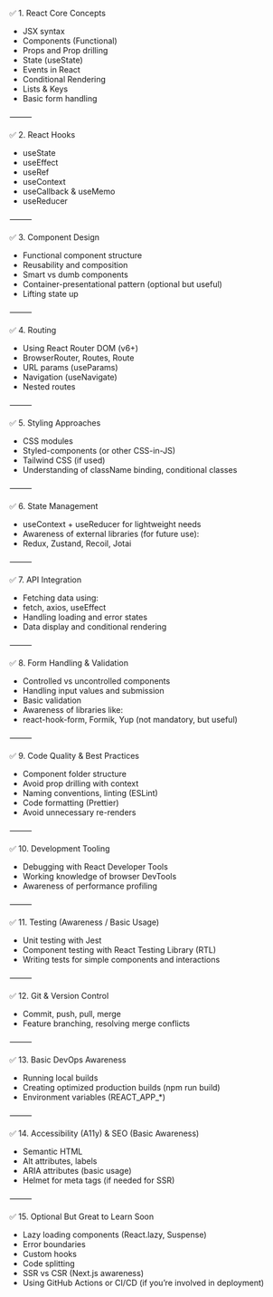 ✅ 1. React Core Concepts
* JSX syntax
*  Components (Functional)
* Props and Prop drilling
* State (useState)
* Events in React
* Conditional Rendering
* Lists & Keys
*  Basic form handling


⸻

✅ 2. React Hooks

*  useState
*  useEffect
*  useRef
*  useContext
*  useCallback & useMemo
*  useReducer


⸻

✅ 3. Component Design
* Functional component structure
* Reusability and composition
* Smart vs dumb components
* Container-presentational pattern (optional but useful)
* Lifting state up

⸻

✅ 4. Routing
* Using React Router DOM (v6+)
* BrowserRouter, Routes, Route
* URL params (useParams)
* Navigation (useNavigate)
* Nested routes

⸻

✅ 5. Styling Approaches
* CSS modules
* Styled-components (or other CSS-in-JS)
* Tailwind CSS (if used)
* Understanding of className binding, conditional classes

⸻

✅ 6. State Management
* useContext + useReducer for lightweight needs
* Awareness of external libraries (for future use):
* Redux, Zustand, Recoil, Jotai

⸻

✅ 7. API Integration
* Fetching data using:
* fetch, axios, useEffect
* Handling loading and error states
* Data display and conditional rendering

⸻

✅ 8. Form Handling & Validation
* Controlled vs uncontrolled components
* Handling input values and submission
* Basic validation
* Awareness of libraries like:
* react-hook-form, Formik, Yup (not mandatory, but useful)

⸻

✅ 9. Code Quality & Best Practices
* Component folder structure
* Avoid prop drilling with context
* Naming conventions, linting (ESLint)
* Code formatting (Prettier)
* Avoid unnecessary re-renders

⸻

✅ 10. Development Tooling
* Debugging with React Developer Tools
* Working knowledge of browser DevTools
* Awareness of performance profiling

⸻

✅ 11. Testing (Awareness / Basic Usage)
* Unit testing with Jest
* Component testing with React Testing Library (RTL)
* Writing tests for simple components and interactions

⸻

✅ 12. Git & Version Control
* Commit, push, pull, merge
* Feature branching, resolving merge conflicts

⸻

✅ 13. Basic DevOps Awareness
* Running local builds
* Creating optimized production builds (npm run build)
* Environment variables (REACT_APP_*)

⸻

✅ 14. Accessibility (A11y) & SEO (Basic Awareness)
* Semantic HTML
* Alt attributes, labels
* ARIA attributes (basic usage)
* Helmet for meta tags (if needed for SSR)

⸻

✅ 15. Optional But Great to Learn Soon
* Lazy loading components (React.lazy, Suspense)
* Error boundaries
* Custom hooks
* Code splitting
* SSR vs CSR (Next.js awareness)
* Using GitHub Actions or CI/CD (if you’re involved in deployment)